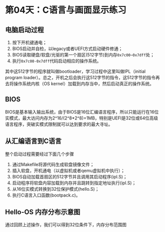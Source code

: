# 第04天：C语言与画面显示练习
## 电脑启动过程
1. 按下开机键通电；
2. BIOS启动并自检，以legacy或者UEFI方式启动硬件修通；
3. BIOS读取硬盘/软盘/光驱的第一个扇区(512字节)到内存`0x7c00~0x7dff`处；
4. 执行`0x7c00-0x7dff`代码启动相应的操作系统。

其中这512字节的程序就叫做bootloader，学习过程中这里叫做IPL（initial program loader）。总之，开机之后会执行这512字节的指令，这512字节的指令再去将操作系统内核（OS kernel）加载到内存当中，然后启动真正的操作系统。

## BIOS
BIOS是基本输入输出系统，由于BIOS是16位汇编语言程序，所以只能运行在16位实模式，最大访问内存为2^16/(2^8*2^8)=1MB，特别是UEFI是32位或64位高级语言程序，突破实模式限制就可以达到要求的最大寻址。

## 从汇编语言到C语言
整个启动过程需要经过下面几个步骤
1. 通过Makefile将源代码生成软盘镜像文件；
2. 插入软盘，开机通电（以虚拟机或者qemu虚拟机中执行）；
3. BIOS自动加载首扇区的512字节并且调用其启动程序(ipl.S)；
4. 启动程序将软盘内容加载到内存并且跳转到指定地址执行(ipl.S)；
5. 从16位实模式转换到32位保护模式(hello.S)；
6. 执行C语言入口函数(bootpack.c)。

## Hello-OS 内存分布示意图
通过回顾上述操作，我们可以得到32位条件下，内存分布范围图

